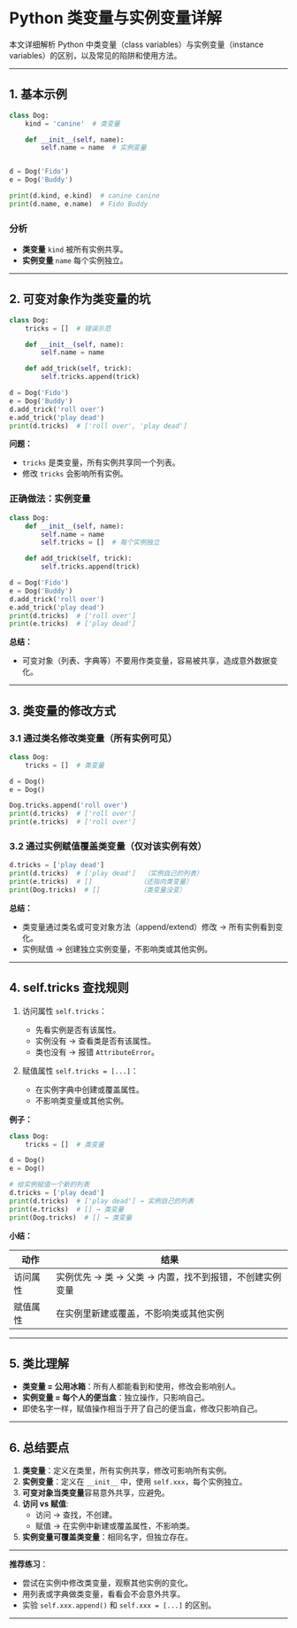# Python 类变量与实例变量详解

本文详细解析 Python 中类变量（class variables）与实例变量（instance variables）的区别，以及常见的陷阱和使用方法。

---

## 1. 基本示例

```python
class Dog:
    kind = 'canine'  # 类变量

    def __init__(self, name):
        self.name = name  # 实例变量


d = Dog('Fido')
e = Dog('Buddy')

print(d.kind, e.kind)  # canine canine
print(d.name, e.name)  # Fido Buddy
```

### 分析

- **类变量** `kind` 被所有实例共享。
- **实例变量** `name` 每个实例独立。

---

## 2. 可变对象作为类变量的坑

```python
class Dog:
    tricks = []  # 错误示范

    def __init__(self, name):
        self.name = name

    def add_trick(self, trick):
        self.tricks.append(trick)

d = Dog('Fido')
e = Dog('Buddy')
d.add_trick('roll over')
e.add_trick('play dead')
print(d.tricks)  # ['roll over', 'play dead']
```

**问题：**

- `tricks` 是类变量，所有实例共享同一个列表。
- 修改 `tricks` 会影响所有实例。

### 正确做法：实例变量

```python
class Dog:
    def __init__(self, name):
        self.name = name
        self.tricks = []  # 每个实例独立

    def add_trick(self, trick):
        self.tricks.append(trick)

d = Dog('Fido')
e = Dog('Buddy')
d.add_trick('roll over')
e.add_trick('play dead')
print(d.tricks)  # ['roll over']
print(e.tricks)  # ['play dead']
```

**总结：**

- 可变对象（列表、字典等）不要用作类变量，容易被共享，造成意外数据变化。

---

## 3. 类变量的修改方式

### 3.1 通过类名修改类变量（所有实例可见）

```python
class Dog:
    tricks = []  # 类变量

d = Dog()
e = Dog()

Dog.tricks.append('roll over')
print(d.tricks)  # ['roll over']
print(e.tricks)  # ['roll over']
```

### 3.2 通过实例赋值覆盖类变量（仅对该实例有效）

```python
d.tricks = ['play dead']
print(d.tricks)  # ['play dead']  （实例自己的列表）
print(e.tricks)  # []            （还指向类变量）
print(Dog.tricks)  # []          （类变量没变）
```

**总结：**

- 类变量通过类名或可变对象方法（append/extend）修改 → 所有实例看到变化。
- 实例赋值 → 创建独立实例变量，不影响类或其他实例。

---

## 4. self.tricks 查找规则

1. 访问属性 `self.tricks`：
   - 先看实例是否有该属性。
   - 实例没有 → 查看类是否有该属性。
   - 类也没有 → 报错 `AttributeError`。

2. 赋值属性 `self.tricks = [...]`：
   - 在实例字典中创建或覆盖属性。
   - 不影响类变量或其他实例。

**例子：**

```python
class Dog:
    tricks = []  # 类变量

d = Dog()
e = Dog()

# 给实例赋值一个新的列表
d.tricks = ['play dead']
print(d.tricks)  # ['play dead'] → 实例自己的列表
print(e.tricks)  # [] → 类变量
print(Dog.tricks)  # [] → 类变量
```

**小结：**

| 动作        | 结果 |
|------------|------|
| 访问属性    | 实例优先 → 类 → 父类 → 内置，找不到报错，不创建实例变量 |
| 赋值属性    | 在实例里新建或覆盖，不影响类或其他实例 |

---

## 5. 类比理解

- **类变量 = 公用冰箱**：所有人都能看到和使用，修改会影响别人。
- **实例变量 = 每个人的便当盒**：独立操作，只影响自己。
- 即使名字一样，赋值操作相当于开了自己的便当盒，修改只影响自己。

---

## 6. 总结要点

1. **类变量**：定义在类里，所有实例共享，修改可影响所有实例。
2. **实例变量**：定义在 `__init__` 中，使用 `self.xxx`，每个实例独立。
3. **可变对象当类变量**容易意外共享，应避免。
4. **访问 vs 赋值**:
   - 访问 → 查找，不创建。
   - 赋值 → 在实例中新建或覆盖属性，不影响类。
5. **实例变量可覆盖类变量**：相同名字，但独立存在。

---

**推荐练习**：

- 尝试在实例中修改类变量，观察其他实例的变化。
- 用列表或字典做类变量，看看会不会意外共享。
- 实验 `self.xxx.append()` 和 `self.xxx = [...]` 的区别。

---



